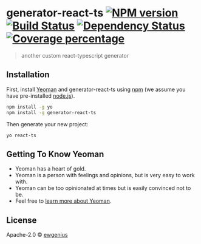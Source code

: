 # generator-react-ts [![NPM version][npm-image]][npm-url] [![Build Status][travis-image]][travis-url] [![Dependency Status][daviddm-image]][daviddm-url] [![Coverage percentage][coveralls-image]][coveralls-url]
> another custom react-typescript generator

## Installation

First, install [Yeoman](http://yeoman.io) and generator-react-ts using [npm](https://www.npmjs.com/) (we assume you have pre-installed [node.js](https://nodejs.org/)).

```bash
npm install -g yo
npm install -g generator-react-ts
```

Then generate your new project:

```bash
yo react-ts
```

## Getting To Know Yeoman

 * Yeoman has a heart of gold.
 * Yeoman is a person with feelings and opinions, but is very easy to work with.
 * Yeoman can be too opinionated at times but is easily convinced not to be.
 * Feel free to [learn more about Yeoman](http://yeoman.io/).

## License

Apache-2.0 © [ewgenius]()


[npm-image]: https://badge.fury.io/js/generator-react-ts.svg
[npm-url]: https://npmjs.org/package/generator-react-ts
[travis-image]: https://travis-ci.org/ewgenius/generator-react-ts.svg?branch=master
[travis-url]: https://travis-ci.org/ewgenius/generator-react-ts
[daviddm-image]: https://david-dm.org/ewgenius/generator-react-ts.svg?theme=shields.io
[daviddm-url]: https://david-dm.org/ewgenius/generator-react-ts
[coveralls-image]: https://coveralls.io/repos/ewgenius/generator-react-ts/badge.svg
[coveralls-url]: https://coveralls.io/r/ewgenius/generator-react-ts

